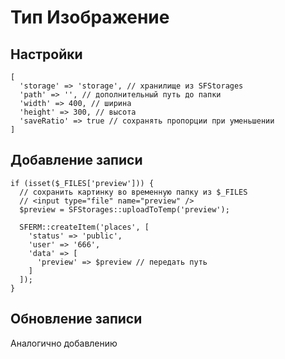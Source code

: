 # Тип Изображение

## Настройки

```
[
  'storage' => 'storage', // хранилище из SFStorages
  'path' => '', // дополнительный путь до папки
  'width' => 400, // ширина
  'height' => 300, // высота
  'saveRatio' => true // сохранять пропорции при уменьшении
]
```

## Добавление записи

```
if (isset($_FILES['preview'])) {
  // сохранить картинку во временную папку из $_FILES
  // <input type="file" name="preview" />
  $preview = SFStorages::uploadToTemp('preview');

  SFERM::createItem('places', [
    'status' => 'public',
    'user' => '666',
    'data' => [
      'preview' => $preview // передать путь
    ]
  ]);
}
```
## Обновление записи

Аналогично добавлению
